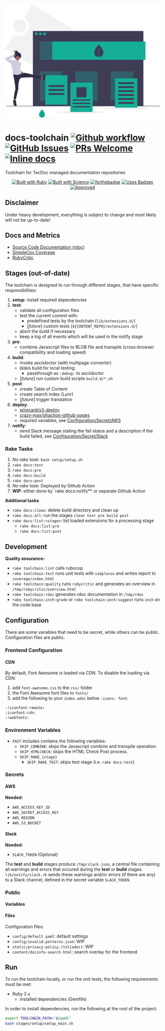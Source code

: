 <h1 align="center">
<a href="https://undraw.co/"><img src="logo/landing_page.svg" alt="Docs Toolchain Logo"></a>
</h1>

# docs-toolchain [![Github workflow](https://github.com/wirecard/docs-toolchain/workflows/Main/badge.svg)](https://github.com/wirecard/docs-toolchain/actions)   [![GitHub Issues](https://img.shields.io/github/issues-raw/wirecard/docs-toolchain)](https://github.com/wirecard/docs-toolchain/issues)  [![PRs Welcome](https://img.shields.io/badge/PRs-welcome-brightgreen.svg)](http://makeapullrequest.com)   [![Inline docs](http://inch-ci.org/github/wirecard/docs-toolchain.svg?branch=master)](http://inch-ci.org/github/wirecard/docs-toolchain)

Toolchain for TecDoc managed documentation repositories

<div align="center">

[![Built with Ruby](https://forthebadge.com/images/badges/made-with-ruby.svg)](https://forthebadge.com) [![Built with Science](https://forthebadge.com/images/badges/built-with-science.svg)](https://forthebadge.com) [![forthebadge](https://forthebadge.com/images/badges/built-with-love.svg)](https://forthebadge.com) [![Uses Badges](https://forthebadge.com/images/badges/uses-badges.svg)](https://forthebadge.com) [![Approved](https://forthebadge.com/images/badges/approved-by-george-costanza.svg)](https://forthebadge.com)

</div>


## Disclaimer

Under heavy development, everything is subject to change and most likely will not be up-to-date!


## Docs and Metrics
* [Source Code Documentation (rdoc)](https://wirecard.github.io/docs-toolchain/rdoc/)
* [SimpleCov Coverage](https://wirecard.github.io/docs-toolchain/coverage/)
* [RubyCritic](https://wirecard.github.io/docs-toolchain/rubycritic)


## Stages (out-of-date)
The toolchain is designed to run through different stages, that have specific responsibilities:
1. **setup**: install required dependencies
2. **test**:
    * validate all configuration files
    * test the current commit with:
        * predefined tests by the toolchain (`lib/extensions.d/`)
        * [*future*] custom tests (`${CONTENT_REPO}/extensions.d/`)
    * abort the build if necessary
    * keep a log of all events which will be used in the notify stage
3. **pre**:
    * combine Javascript files to BLOB file and transpile (cross-browser compatibility and loading speed)
4. **build**:
    * invoke asciidoctor (with multipage converter)
    * `DEBUG` build for local testing:
        * passthrough as `:debug:` to asciidoctor
    * [*future*] run custom build scripts `build.d/*.sh`
5. **post**:
    * create Table of Content
    * create search index (Lunr)
    * [*future*] trigger translation
6. **deploy**:
    * [wirecard/s3-deploy](https://github.com/wirecard/s3-deploy)
    * [crazy-max/ghaction-github-pages](https://github.com/crazy-max/ghaction-github-pages)
    * required variables, see [Configuration/Secret/AWS](#Secret)
7. **notify**:
    * send Slack message stating the fail status and a description if the build failed, see [Configuration/Secret/Slack](#Secret)
    
### Rake Tasks
1. _No rake task:_ `bash setup/setup.sh`
2. `rake docs:test`
3. `rake docs:pre`
4. `rake docs:build`
5. `rake docs:post`
6. _No rake task:_ Deployed by Github Action
7. **WIP**: either done by `rake docs:notify** or separate Github Action

**Additional tasks**
* `rake docs:clean`: delete build directory and clean up
* `rake docs:all`: run the stages `clean test pre build post`
* `rake docs:list:<stage>`: list loaded extensions for a processing stage
    * `rake docs:list:pre`
    * `rake docs:list:post`

## Development
**Quality assurance:**
* `rake toolchain:lint` calls rubocop
* `rake toolchain:test` runs unit tests with `simplecov` and writes report to `coverage/index.html`
* `rake toolchain:quality` runs `rubycritic` and generates an overview in `/tmp/rubycritic/overview.html`
* `rake toolchain:rdoc` generates rdoc documentation in `/tmp/rdoc`
* `rake toolchain:inch:grade` or `rake toolchain:inch:suggest` runs `inch` on the code base

## Configuration
There are some variables that need to be secret, while others can be public.
Configuration files are public.

### Frontend Configuration
#### CDN
By default, Font Awesome is loaded via CDN.
To disable the loading via CDN:
1. add `font-awesome.css` to the `css/` folder 
2. the Font Awesome font files to `fonts/`
3. add the following to your `index.adoc` below `:icons: font`:
```
:!iconfont-remote:
:iconfont-cdn:
:!webfonts:
```


### Environment Variables
* `FAST` includes contains the following variables:
    * `SKIP_COMBINE`: skips the Javascript combine and transpile operation.
    * `SKIP_HTMLCHECK`: skips the HTML Check Post process.
    * `SKIP_RAKE_{stage}`
        * `SKIP_RAKE_TEST`: skips test stage (i.e. `rake docs:test`)

### Secrets
#### AWS

**Needed:**
* `AWS_ACCESS_KEY_ID`
* `AWS_SECRET_ACCESS_KEY`
* `AWS_REGION`
* `AWS_S3_BUCKET`

#### Slack

**Needed:**
* `SLACK_TOKEN` (Optional)

The **test** and **build** stages produce `/tmp/slack.json`, a central file containing all warnings and errors that occured during the **test** or **build** stages.
`lib/notify/slack.rb` sends these warnings and/or errors (if there are any) to a Slack channel, defined in the secret variable `SLACK_TOKEN`.

### Public
#### Variables

#### Files
Configuration files:
* `config/default.yaml`: default settings
* `config/invalid-patterns.json`: WIP
* `static/privacy-policy.(txt|adoc)`: WIP
* `content/docinfo-search.html`: search overlay for the frontend

## Run

To run the toolchain locally, or run the unit tests, the following requirements must be met:
* Ruby 2.x
    * installed dependencies (Gemfile)

In order to install dependencies, run the following at the root of the project:
```bash
export TOOLCHAIN_PATH="$(pwd)"
bash stages/setup/setup_main.sh
```

